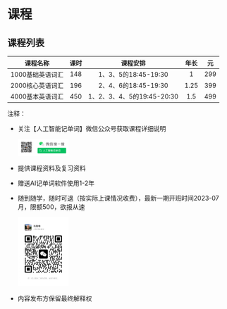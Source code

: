 # 课程

## 课程列表

|     课程名称     | 课时  |          课程安排          | 年长  |  元   |
| :--------------: | :---: | :------------------------: | :---: | :---: |
| 1000基础英语词汇 |  148  |    1、3、5的18:45-19:30    |   1   |  299  |
| 2000核心英语词汇 |  196  |    2、4、6的18:45-19:30    | 1.25  |  399  |
| 4000基本英语词汇 |  450  | 1、2、3、4、5的19:45-20:30 |  1.5  |  499  |

注释：

* 关注【人工智能记单词】微信公众号获取课程详细说明

    <img src="../images/wx_word_sub.png" width="24%" alt="AI记单词微信公众号"/>

* 提供课程资料及复习资料

* 赠送AI记单词软件使用1-2年

* 随到随学，随时可退（按实际上课情况收费），最新一期开班时间2023-07月，限额500，欲报从速

    <img src="../images/wx_marulin.jpeg" width="24%" alt="马如林的微信"/>

* 内容发布方保留最终解释权

<!-- 
## 课程资料

|     课程名称     |                  文件（PDF等）                  |  元   |
| :--------------: | :---------------------------------------------: | :---: |
|     英语字母     |         英语字母起源及其音行义演化发展          |   1   |
| 英语字母[高级版] | 词汇密码-英语字母起源及其音行义演化发展[高级版] |   3   |
|     英语音标     |       英语国际音标及其与字母组合对照关系        |   1   |
|     英语前缀     |                    英语前缀                     |   1   |
|     英语后缀     |                    英语后缀                     |   1   |
|     英语词根     |                    英语词根                     |   1   |

注释：

* 关注【人工智能记单词】微信公众号获取样章 -->

<!-- * 已完成的提供最新版完整文档。
* 进行中的只能提供目前所有内容，持续更新，直至完成。
* 计划中的有计划未开始，敬请期待。
* 100元可以超值购买上述所有资料合集。 -->
<!-- * 所有文档都将持续更新迭代（程序员作品特点），加微信有保障。 -->

<!-- | 1000基础英语词汇 |                1000基础英语词汇                 | 进行中 |  10   |
| 2000核心英语词汇 |                2000核心英语词汇                 | 计划中 |  20   |
| 4000基本英语词汇 |                4000基本英语词汇                 | 计划中 |  40   |
| 新概念第一册词汇 |              新概念英语第一册词汇               | 进行中 |  30   |
| 新概念第二册词汇 |              新概念英语第二册词汇               | 计划中 |  30   |
| 新概念第三册词汇 |              新概念英语第三册词汇               | 计划中 |  30   |
| 新概念第四册词汇 |              新概念英语第四册词汇               | 计划中 |  30   |
|   中考英语词汇   |                  中考英语词汇                   | 计划中 |  50   |
|   高考英语词汇   |                  高考英语词汇                   | 计划中 |  50   |
| 大学英语四级词汇 |                大学英语四级词汇                 | 计划中 |  50   |
| 大学英语六级词汇 |                大学英语六级词汇                 | 计划中 |  50   |
|  研究生英语入学  |             研究生英语入学考试词汇              | 计划中 |  50   | -->
<!-- 
|       合集       |                      合集                       |  100  | -->
